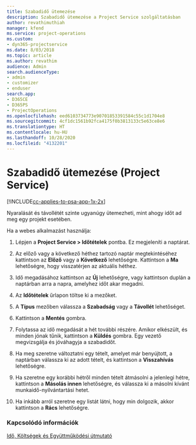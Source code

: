 ```yaml
---
title: Szabadidő ütemezése
description: Szabadidő ütemezése a Project Service szolgáltatásban
author: revathimuthiah
manager: kfend
ms.service: project-operations
ms.custom:
- dyn365-projectservice
ms.date: 8/03/2018
ms.topic: article
ms.author: revathim
audience: Admin
search.audienceType:
- admin
- customizer
- enduser
search.app:
- D365CE
- D365PS
- ProjectOperations
ms.openlocfilehash: eed6103734773e90701853391584c55c1d1704e8
ms.sourcegitcommit: 4cf1dc1561b92fca4175f0b3813133c5e63ce8e6
ms.translationtype: HT
ms.contentlocale: hu-HU
ms.lasthandoff: 10/28/2020
ms.locfileid: "4132201"
---
```

# <a name="schedule-time-off-project-service"></a>Szabadidő ütemezése (Project Service)

[!INCLUDE[cc-applies-to-psa-app-1x-2x](../includes/cc-applies-to-psa-app-1x-2x.md)]

Nyaralását és távollétét szinte ugyanúgy ütemezheti, mint ahogy időt ad meg egy projekt esetében.  
  
 Ha a webes alkalmazást használja:  
  
1.  Lépjen a **Project Service > Időtételek** pontba. Ez megjeleníti a naptárat.  
  
2.  Az előző vagy a következő héthez tartozó naptár megtekintéséhez kattintson az **Előző** vagy a **Következő** lehetőségre. Kattintson a **Ma** lehetőségre, hogy visszatérjen az aktuális héthez.  
  
3.  Idő megadásához kattintson az **Új** lehetőségre, vagy kattintson duplán a naptárban arra a napra, amelyhez időt akar megadni.  
  
4.  Az **Időtételek** űrlapon töltse ki a mezőket.  
  
5.  A **Típus** mezőben válassza a **Szabadság** vagy a **Távollét** lehetőséget.  
  
6.  Kattintson a **Mentés** gombra.  
  
7.  Folytassa az idő megadását a hét további részére. Amikor elkészült, és minden jónak tűnik, kattintson a **Küldés** gombra. Egy vezető megvizsgálja és jóváhagyja a szabadidőt.  
  
8.  Ha meg szeretne változtatni egy tételt, amelyet már benyújtott, a naptárban válassza ki az adott tételt, és kattintson a **Visszahívás** lehetőségre.  
  
9. Ha szeretne egy korábbi hétről minden tételt átmásolni a jelenlegi hétre, kattintson a **Másolás innen** lehetőségre, és válassza ki a másolni kívánt munkaidő-nyilvántartási hetet.  
  
10. Ha inkább arról szeretne egy listát látni, hogy min dolgozik, akkor kattintson a **Rács** lehetőségre.  
  
### <a name="see-also"></a>Kapcsolódó információk  
 [Idő, Költségek és Együttműködési útmutató](../psa/time-expense-collaboration-guide.md)
